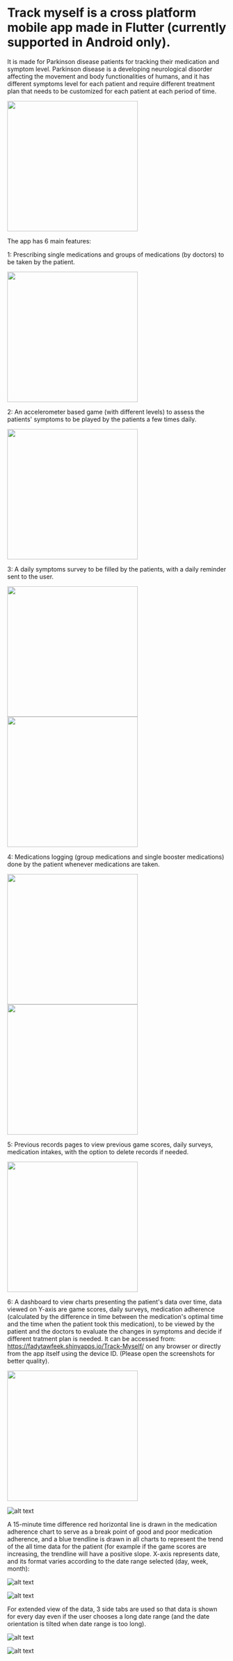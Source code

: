 # Track myself is a cross platform mobile app made in Flutter (currently supported in Android only).

It is made for Parkinson disease patients for tracking their medication and symptom level. Parkinson disease is a developing neurological disorder affecting the movement and body functionalities of humans, and it has different symptoms level for each patient and require different treatment plan that needs to be customized for each patient at each period of time.


<img src="https://github.com/FadyTawfeek/track-myself-flutter-app/blob/master/Screenshot_20210315-122856.jpg" width="300">


The app has 6 main features:


1: Prescribing single medications and groups of medications (by doctors) to be taken by the patient.


<img src="https://github.com/FadyTawfeek/track-myself-flutter-app/blob/master/Screenshot_20210329-025043.jpg" width="300">


2: An accelerometer based game (with different levels) to assess the patients' symptoms to be played by the patients a few times daily.


<img src="https://github.com/FadyTawfeek/track-myself-flutter-app/blob/master/Screenshot_20210303-195121.jpg" width="300">



3: A daily symptoms survey to be filled by the patients, with a daily reminder sent to the user.


<img src="https://github.com/FadyTawfeek/track-myself-flutter-app/blob/master/Screenshot_20210305-001113.jpg" width="300">
<img src="https://github.com/FadyTawfeek/track-myself-flutter-app/blob/master/Screenshot_20210304-200030_One%20UI%20Home.jpg" width="300">


4: Medications logging (group medications and single booster medications) done by the patient whenever medications are taken.


<img src="https://github.com/FadyTawfeek/track-myself-flutter-app/blob/master/Screenshot_20210305-001210.jpg" width="300">
<img src="https://github.com/FadyTawfeek/track-myself-flutter-app/blob/master/Screenshot_20210305-001226.jpg" width="300">


5: Previous records pages to view previous game scores, daily surveys, medication intakes, with the option to delete records if needed.


<img src="https://github.com/FadyTawfeek/track-myself-flutter-app/blob/master/Screenshot_20210305-133520.jpg" width="300">


6: A dashboard to view charts presenting the patient's data over time, data viewed on Y-axis are game scores, daily surveys, medication adherence (calculated by the difference in time between the medication's optimal time and the time when the patient took this medication), to be viewed by the patient and the doctors to evaluate the changes in symptoms and decide if different tratment plan is needed. It can be accessed from: https://fadytawfeek.shinyapps.io/Track-Myself/ on any browser or directly from the app itself using the device ID. (Please open the screenshots for better quality).


<img src="https://github.com/FadyTawfeek/track-myself-flutter-app/blob/master/Screenshot_20210416-030634.jpg" width="300">


![alt text](https://github.com/FadyTawfeek/track-myself-flutter-app/blob/master/daily%20dashboard.png)


A 15-minute time difference red horizontal line is drawn in the medication adherence chart to serve as a break point of good and poor medication adherence, and a blue trendline is drawn in all charts to represent the trend of the all time data for the patient (for example if the game scores are increasing, the trendline will have a positive slope. X-axis represents date, and its format varies according to the date range selected (day, week, month):


![alt text](https://github.com/FadyTawfeek/track-myself-flutter-app/blob/master/weekly%20dashboard.png)


![alt text](https://github.com/FadyTawfeek/track-myself-flutter-app/blob/master/monthly%20dashboard.png)


For extended view of the data, 3 side tabs are used so that data is shown for every day even if the user chooses a long date range (and the date orientation is tilted when date range is too long).


![alt text](https://github.com/FadyTawfeek/track-myself-flutter-app/blob/master/med%20side.PNG)


![alt text](https://github.com/FadyTawfeek/track-myself-flutter-app/blob/master/sym%20side.PNG)

